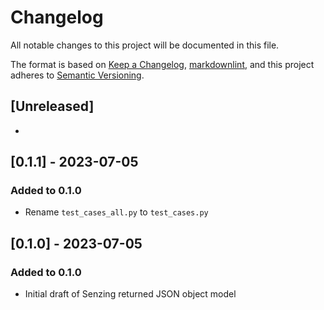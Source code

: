 # Changelog

All notable changes to this project will be documented in this file.

The format is based on [Keep a Changelog](https://keepachangelog.com/en/1.0.0/),
[markdownlint](https://dlaa.me/markdownlint/),
and this project adheres to [Semantic Versioning](https://semver.org/spec/v2.0.0.html).

## [Unreleased]

-

## [0.1.1] - 2023-07-05

### Added to 0.1.0

- Rename `test_cases_all.py` to `test_cases.py`

## [0.1.0] - 2023-07-05

### Added to 0.1.0

- Initial draft of Senzing returned JSON object model
